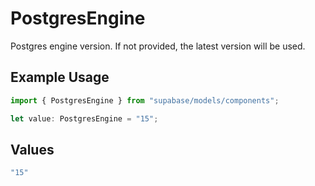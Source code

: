# PostgresEngine

Postgres engine version. If not provided, the latest version will be used.

## Example Usage

```typescript
import { PostgresEngine } from "supabase/models/components";

let value: PostgresEngine = "15";
```

## Values

```typescript
"15"
```